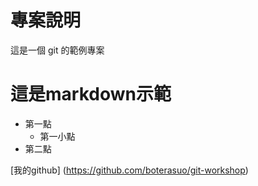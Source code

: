 # 專案說明
這是一個 git 的範例專案   

# 這是markdown示範
- 第一點
    - 第一小點
- 第二點

[我的github]
(https://github.com/boterasuo/git-workshop)
